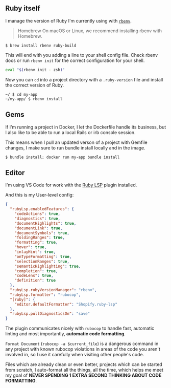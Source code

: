 ## Ruby itself

I manage the version of Ruby I'm currently using with [`rbenv`](https://github.com/rbenv/rbenv).

> Homebrew
> On macOS or Linux, we recommend installing rbenv with Homebrew.

```console
$ brew install rbenv ruby-build
```

This will end with you adding a line to your shell config file. Check rbenv docs or run `rbenv init` for the correct configuration for your shell.

```sh
eval "$(rbenv init - zsh)"
```

Now you can `cd` into a project directory with a `.ruby-version` file and install the correct version of Ruby.

```console
~/ $ cd my-app
~/my-app/ $ rbenv install
```

## Gems

If I'm running a project in Docker, I let the Dockerfile handle its business, but I also like to be able to run a local Rails or irb console session.

This means when I pull an updated verson of a project with Gemfile changes, I make sure to run bundle install locally and in the image.

```console
$ bundle install; docker run my-app bundle install
```

## Editor

I'm using VS Code for work with the [Ruby LSP](https://marketplace.visualstudio.com/items?itemName=Shopify.ruby-extensions-pack) plugin installed.

And this is my User-level config:
```json
{
  "rubyLsp.enabledFeatures": {
    "codeActions": true,
    "diagnostics": true,
    "documentHighlights": true,
    "documentLink": true,
    "documentSymbols": true,
    "foldingRanges": true,
    "formatting": true,
    "hover": true,
    "inlayHint": true,
    "onTypeFormatting": true,
    "selectionRanges": true,
    "semanticHighlighting": true,
    "completion": true,
    "codeLens": true,
    "definition": true
  },
  "rubyLsp.rubyVersionManager": "rbenv",
  "rubyLsp.formatter": "rubocop",
  "[ruby]": {
    "editor.defaultFormatter": "Shopify.ruby-lsp"
  },
  "rubyLsp.pullDiagnosticsOn": "save"
}
```

The plugin communicates nicely with `rubocop` to handle fast, automatic linting and most importantly, **automatic code formatting**.

`Format Document` (`rubocop -a $current_file`) is a dangerous command in any project with known rubocop violations in areas of the code you aren't involved in, so I use it carefully when visiting other people's code.

Files which are already clean or even better, projects which can be started from scratch, I auto-format all the things, all the time, which helps me meet my goal of **NEVER SPENDING 1 EXTRA SECOND THINKING ABOUT CODE FORMATTING**.